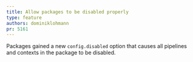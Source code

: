 ```yaml
---
title: Allow packages to be disabled properly
type: feature
authors: dominiklohmann
pr: 5161
---
```


Packages gained a new `config.disabled` option that causes all pipelines and
contexts in the package to be disabled.
